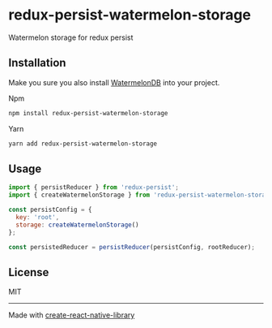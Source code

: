 # redux-persist-watermelon-storage
Watermelon storage for redux persist
## Installation

Make you sure you also install [WatermelonDB](https://nozbe.github.io/WatermelonDB/Installation.html) into your project.

Npm
```sh
npm install redux-persist-watermelon-storage
```

Yarn
```sh
yarn add redux-persist-watermelon-storage
```

## Usage

```js
import { persistReducer } from 'redux-persist';
import { createWatermelonStorage } from 'redux-persist-watermelon-storage';

const persistConfig = {
  key: 'root',
  storage: createWatermelonStorage()
};

const persistedReducer = persistReducer(persistConfig, rootReducer);
```

## License

MIT

---

Made with [create-react-native-library](https://github.com/callstack/react-native-builder-bob)
